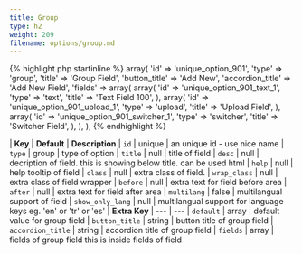 ```yaml
---
title: Group
type: h2
weight: 209
filename: options/group.md
---
```


{% highlight php startinline %}
array(
  'id'              => 'unique_option_901',
  'type'            => 'group',
  'title'           => 'Group Field',
  'button_title'    => 'Add New',
  'accordion_title' => 'Add New Field',
  'fields'          => array(
    array(
      'id'    => 'unique_option_901_text_1',
      'type'  => 'text',
      'title' => 'Text Field 100',
    ),
    array(
      'id'    => 'unique_option_901_upload_1',
      'type'  => 'upload',
      'title' => 'Upload Field',
    ),
    array(
      'id'    => 'unique_option_901_switcher_1',
      'type'  => 'switcher',
      'title' => 'Switcher Field',
    ),
  ),
),
{% endhighlight %}

| **Key**           | **Default** | **Description**
| `id`              | unique      | an unique id - use nice name
| `type`            | group       | type of option
| `title`           | null        | title of field
| `desc`            | null        | decription of field. this is showing below title. can be used html
| `help`            | null        | help tooltip of field
| `class`           | null        | extra class of field.
| `wrap_class`      | null        | extra class of field wrapper
| `before`          | null        | extra text for field before area
| `after`           | null        | extra text for field after area
| `multilang`       | false       | multilangual support of field
| `show_only_lang`  | null        | multilangual support for language keys eg. 'en' or 'tr' or 'es'
| **Extra Key**     | ---         | ---
| `default`         | array       | default value for group field
| `button_title`    | string      | button title of group field
| `accordion_title` | string      | accordion title of group field
| `fields`          | array       | fields of group field this is inside fields of field